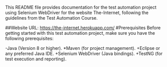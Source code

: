 This README file provides documentation for the test automation project using Selenium WebDriver for the website The-Internet, following the guidelines from the Test Automation Course.

##Website URL: https://the-internet.herokuapp.com/
#Prerequisites
Before getting started with this test automation project, make sure you have the following prerequisites:

-Java (Version 8 or higher).
*Maven (for project management).
+Eclipse or any preferred Java IDE.
+Selenium WebDriver (Java bindings).
+TestNG (for test execution and reporting).
